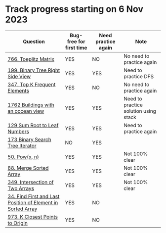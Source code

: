 # Track progress starting on 6 Nov 2023
| Question                                                                                      | Bug-free for first time | Need practice again | Note                         |
| ---------------------------------------------------------------------                         | ----------------------- |---------------------|------------------------------|
| [766. Toeplitz Matrix](https://leetcode.com/problems/toeplitz-matrix)                         | YES                     | NO                    | No need to practice again    |
| [199. Binary Tree Right Side View](https://leetcode.com/problems/binary-tree-right-side-view) | YES                     | YES                   | Need to practice DFS         |
| [347. Top K Frequent Elements](https://leetcode.com/problems/top-k-frequent-elements/)        | YES                     | NO                    | No need to practice again    |
| [1762 Buildings with an occean view](https://leetcode.com/problems/buildings-with-an-ocean-view)  | YES                 | YES                   | Need to practice solution using stack   |
| [129 Sum Root to Leaf Numbers](https://leetcode.com/problems/sum-root-to-leaf-numbers)            | YES                 | YES                   | Need to practice again   
| [173 Binary Search Tree Iterator](https://leetcode.com/problems/binary-search-tree-iterator)      | NO                  | YES                   |                          
| [50. Pow(x, n)](https://leetcode.com/problems/powx-n/)                                            | YES                 | YES                   | Not 100% clear           
| [88. Merge Sorted Array](https://leetcode.com/problems/merge-sorted-array)                        | YES                 | YES                    | Not 100% clear                      
| [349. Intersection of Two Arrays](https://leetcode.com/problems/intersection-of-two-arrays)       | YES                  | YES                  | Not 100% clear          
| [34. Find First and Last Position of Element in Sorted Array](https://leetcode.com/problems/find-first-and-last-position-of-element-in-sorted-array/)                  | YES                 | NO                    |                          |
| [973. K Closest Points to Origin](https://leetcode.com/problems/k-closest-points-to-origin)       | YES                 | NO                   |                          |
